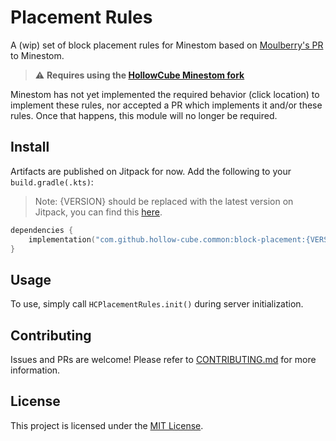 # Placement Rules
A (wip) set of block placement rules for Minestom based on [Moulberry's PR](https://github.com/Minestom/Minestom/pull/554) to Minestom.

> ⚠️ **Requires using the [HollowCube Minestom fork](https://github.com/hollow-cube/Minestom)**

Minestom has not yet implemented the required behavior (click location) to implement these rules, nor accepted a PR 
which implements it and/or these rules. Once that happens, this module will no longer be required.

## Install

Artifacts are published on Jitpack for now. Add the following to your `build.gradle(.kts)`:

> Note: {VERSION} should be replaced with the latest version on Jitpack, you can find
> this [here](https://jitpack.io/#hollow-cube/common).

```kotlin
dependencies {
    implementation("com.github.hollow-cube.common:block-placement:{VERSION}")
}
```

## Usage

To use, simply call `HCPlacementRules.init()` during server initialization.

## Contributing

Issues and PRs are welcome! Please refer to [CONTRIBUTING.md](../../CONTRIBUTING.md) for more information.

## License

This project is licensed under the [MIT License](../../LICENSE).
